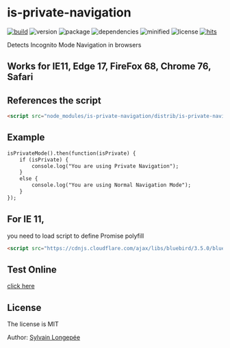 # is-private-navigation

<div style="display:inline">

[![build](https://travis-ci.org/Sylvain59650/is-private-navigation.png?branch=master)](https://travis-ci.org/Sylvain59650/is-private-navigation)
![version](https://img.shields.io/npm/v/is-private-navigation.svg)
![package](https://img.shields.io/github/package-json/v/Sylvain59650/is-private-navigation.svg)
![dependencies](https://img.shields.io/david/Sylvain59650/is-private-navigation.svg)
![minified](https://img.shields.io/bundlephobia/min/is-private-navigation.svg)
![license](https://img.shields.io/npm/l/is-private-navigation.svg)
[![hits](http://hits.dwyl.com/Sylvain59650/is-private-navigation.svg)](http://hits.dwyl.com/Sylvain59650/is-private-navigation)
</div>

Detects Incognito Mode Navigation in browsers

## Works for IE11, Edge 17, FireFox 68, Chrome 76, Safari

## References the script
```html
<script src="node_modules/is-private-navigation/distrib/is-private-navigation.min.js"></script>
```

## Example

```html
isPrivateMode().then(function(isPrivate) {            
    if (isPrivate) {
        console.log("You are using Private Navigation");
    }
    else {
        console.log("You are using Normal Navigation Mode");
    }
});
```

## For IE 11,
you need to load script to define Promise polyfill
```html
<script src="https://cdnjs.cloudflare.com/ajax/libs/bluebird/3.5.0/bluebird.min.js"></script>
```

## Test Online
[click here](https://sylvain59650.github.io/is-private-navigation/)

## License
The license is MIT

Author: [Sylvain Longepée](https://github.com/Sylvain59650)
